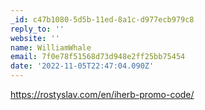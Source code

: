 ```yaml
---
_id: c47b1080-5d5b-11ed-8a1c-d977ecb979c8
reply_to: ''
website: ''
name: WilliamWhale
email: 7f0e78f51568d73d948e2ff25bb75454
date: '2022-11-05T22:47:04.090Z'
---
```

<a href="https://rostyslav.com/en/iherb-promo-code/">https://rostyslav.com/en/iherb-promo-code/</a>

